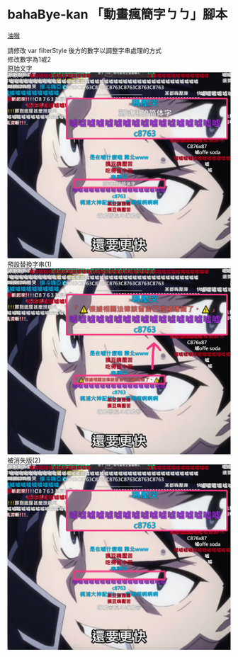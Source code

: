 # bahaBye-kan 「動畫瘋簡字ㄅㄅ」腳本

[油猴](https://greasyfork.org/zh-TW/scripts/405630-bahabye-kan-%E5%8B%95%E7%95%AB%E7%98%8B%E7%B0%A1%E5%AD%97%E3%84%85%E3%84%85
"油ㄉ猴")

請修改 var filterStyle 後方的數字以調整字串處理的方式  
修改數字為1或2  
原始文字
![origin](test1.png)
預設替換字串(1)
![origin](test3.png)
被消失版(2)
![origin](test2.png)
